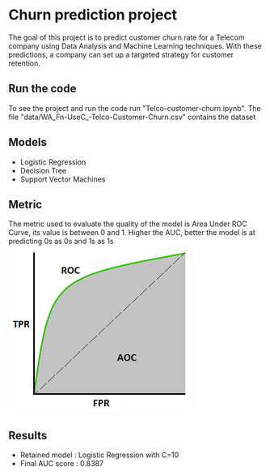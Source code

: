 # Churn prediction project

The goal of this project is to predict customer churn rate for a Telecom company using Data Analysis and Machine Learning techniques. With these predictions, a company can set up a targeted strategy for customer retention.

## Run the code
To see the project and run the code run "Telco-customer-churn.ipynb".
The file "data/WA_Fn-UseC_-Telco-Customer-Churn.csv" contains the dataset
## Models
+ Logistic Regression
+ Decision Tree
+ Support Vector Machines
## Metric
The metric used to evaluate the quality of the model is Area Under ROC Curve, its value is between 0 and 1. Higher the AUC, better the model is at predicting 0s as 0s and 1s as 1s
<img src="img/AUC.png">
## Results
+ Retained model : Logistic Regression with C=10
+ Final AUC score : 0.8387
